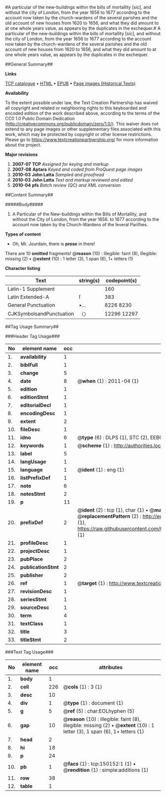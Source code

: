 #A particular of the new-buildings within the bills of mortallity [sic], and without the city of London, from the year 1656 to 1677 according to the account now taken by the church-wardens of the several parishes and the old account of new houses from 1620 to 1656, and what they did amount to at one whole years value, as appears by the duplicates in the exchequer.#
A particular of the new-buildings within the bills of mortallity [sic], and without the city of London, from the year 1656 to 1677 according to the account now taken by the church-wardens of the several parishes and the old account of new houses from 1620 to 1656, and what they did amount to at one whole years value, as appears by the duplicates in the exchequer.

##General Summary##

**Links**

[TCP catalogue](http://www.ota.ox.ac.uk/tcp/)  • 
[HTML](http://tei.it.ox.ac.uk/tcp/Texts-HTML/free/A91/A91496.html)  • 
[EPUB](http://tei.it.ox.ac.uk/tcp/Texts-EPUB/free/A91/A91496.epub) • 
[Page images (Historical Texts)](https://historicaltexts.jisc.ac.uk/eebo-36273317e)

**Availability**

To the extent possible under law, the Text Creation Partnership has waived all copyright and related or neighboring rights to this keyboarded and encoded edition of the work described above, according to the terms of the CC0 1.0 Public Domain Dedication (http://creativecommons.org/publicdomain/zero/1.0/). This waiver does not extend to any page images or other supplementary files associated with this work, which may be protected by copyright or other license restrictions. Please go to https://www.textcreationpartnership.org/ for more information about the project.

**Major revisions**

1. __2007-07__ __TCP__ *Assigned for keying and markup*
1. __2007-08__ __Aptara__ *Keyed and coded from ProQuest page images*
1. __2010-03__ __John Latta__ *Sampled and proofread*
1. __2010-03__ __John Latta__ *Text and markup reviewed and edited*
1. __2010-04__ __pfs__ *Batch review (QC) and XML conversion*

##Content Summary##

#####Body#####

1. A Particular of the New-buildings within the Bills of Mortallity, and without
the City of London, from the year 1656. to 1677 according to the account now
taken by the Church-Wardens of the ſeveral Pariſhes.

**Types of content**

  * Oh, Mr. Jourdain, there is **prose** in there!

There are 10 **omitted** fragments! 
 @__reason__ (10) : illegible: faint (8), illegible: missing (2)  •  @__extent__ (10) : 1 letter (3), 1 span (6), 1+ letters (1)

**Character listing**


|Text|string(s)|codepoint(s)|
|---|---|---|
|Latin-1 Supplement| |160|
|Latin Extended-A|ſ|383|
|General Punctuation|•…|8226 8230|
|CJKSymbolsandPunctuation|〈〉|12296 12297|

##Tag Usage Summary##

###Header Tag Usage###

|No|element name|occ|attributes|
|---|---|---|---|
|1.|__availability__|1||
|2.|__biblFull__|1||
|3.|__change__|5||
|4.|__date__|8| @__when__ (1) : 2011-04 (1)|
|5.|__edition__|1||
|6.|__editionStmt__|1||
|7.|__editorialDecl__|1||
|8.|__encodingDesc__|1||
|9.|__extent__|2||
|10.|__fileDesc__|1||
|11.|__idno__|6| @__type__ (6) : DLPS (1), STC (2), EEBO-CITATION (1), OCLC (1), VID (1)|
|12.|__keywords__|1| @__scheme__ (1) : http://authorities.loc.gov/ (1)|
|13.|__label__|5||
|14.|__langUsage__|1||
|15.|__language__|1| @__ident__ (1) : eng (1)|
|16.|__listPrefixDef__|1||
|17.|__note__|6||
|18.|__notesStmt__|2||
|19.|__p__|11||
|20.|__prefixDef__|2| @__ident__ (2) : tcp (1), char (1)  •  @__matchPattern__ (2) : ([0-9\-]+):([0-9IVX]+) (1), (.+) (1)  •  @__replacementPattern__ (2) : http://eebo.chadwyck.com/downloadtiff?vid=$1&page=$2 (1), https://raw.githubusercontent.com/textcreationpartnership/Texts/master/tcpchars.xml#$1 (1)|
|21.|__profileDesc__|1||
|22.|__projectDesc__|1||
|23.|__pubPlace__|2||
|24.|__publicationStmt__|2||
|25.|__publisher__|2||
|26.|__ref__|1| @__target__ (1) : http://www.textcreationpartnership.org/docs/. (1)|
|27.|__revisionDesc__|1||
|28.|__seriesStmt__|1||
|29.|__sourceDesc__|1||
|30.|__term__|4||
|31.|__textClass__|1||
|32.|__title__|3||
|33.|__titleStmt__|2||


###Text Tag Usage###

|No|element name|occ|attributes|
|---|---|---|---|
|1.|__body__|1||
|2.|__cell__|226| @__cols__ (1) : 3 (1)|
|3.|__desc__|10||
|4.|__div__|1| @__type__ (1) : document (1)|
|5.|__g__|5| @__ref__ (5) : char:EOLhyphen (5)|
|6.|__gap__|10| @__reason__ (10) : illegible: faint (8), illegible: missing (2)  •  @__extent__ (10) : 1 letter (3), 1 span (6), 1+ letters (1)|
|7.|__head__|2||
|8.|__hi__|18||
|9.|__p__|24||
|10.|__pb__|1| @__facs__ (1) : tcp:150152:1 (1)  •  @__rendition__ (1) : simple:additions (1)|
|11.|__row__|38||
|12.|__table__|1||

